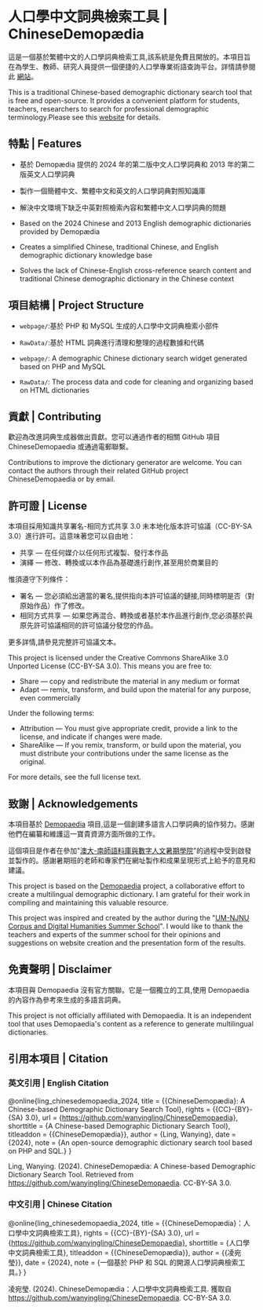 # 人口學中文詞典檢索工具 | ChineseDemopædia

這是一個基於繁體中文的人口學詞典檢索工具,該系統是免費且開放的。本項目旨在為學生、教師、研究人員提供一個便捷的人口學專業術語查詢平台。詳情請參閱此 [網站](https://cndemo.wanyingling.site/)。

This is a traditional Chinese-based demographic dictionary search tool that is free and open-source. It provides a convenient platform for students, teachers, researchers to search for professional demographic terminology.Please see this [website](https://cndemo.wanyingling.site/) for details.

## 特點 | Features

- 基於 Demopædia 提供的 2024 年的第二版中文人口學詞典和 2013 年的第二版英文人口學詞典
- 製作一個簡體中文、繁體中文和英文的人口學詞典對照知識庫
- 解決中文環境下缺乏中英對照檢索內容和繁體中文人口學詞典的問題

- Based on the 2024 Chinese and 2013 English demographic dictionaries provided by Demopædia
- Creates a simplified Chinese, traditional Chinese, and English demographic dictionary knowledge base
- Solves the lack of Chinese-English cross-reference search content and traditional Chinese demographic dictionary in the Chinese context

## 項目結構 | Project Structure

- `webpage/`:基於 PHP 和 MySQL 生成的人口學中文詞典檢索小部件
- `RawData/`:基於 HTML 詞典進行清理和整理的過程數據和代碼

- `webpage/`: A demographic Chinese dictionary search widget generated based on PHP and MySQL
- `RawData/`: The process data and code for cleaning and organizing based on HTML dictionaries

## 貢獻 | Contributing

歡迎為改進詞典生成器做出貢獻。您可以通過作者的相關 GitHub 項目 ChineseDemopaedia 或通過電郵聯繫。

Contributions to improve the dictionary generator are welcome. You can contact the authors through their related GitHub project ChineseDemopaedia or by email.

## 許可證 | License

本項目採用知識共享署名-相同方式共享 3.0 未本地化版本許可協議（CC-BY-SA 3.0）進行許可。這意味著您可以自由地：

- 共享 — 在任何媒介以任何形式複製、發行本作品
- 演繹 — 修改、轉換或以本作品為基礎進行創作,甚至用於商業目的

惟須遵守下列條件：

- 署名 — 您必須給出適當的署名,提供指向本許可協議的鏈接,同時標明是否（對原始作品）作了修改。
- 相同方式共享 — 如果您再混合、轉換或者基於本作品進行創作,您必須基於與原先許可協議相同的許可協議分發您的作品。

更多詳情,請參見完整許可協議文本。

This project is licensed under the Creative Commons ShareAlike 3.0 Unported License (CC-BY-SA 3.0). This means you are free to:

- Share — copy and redistribute the material in any medium or format
- Adapt — remix, transform, and build upon the material for any purpose, even commercially

Under the following terms:

- Attribution — You must give appropriate credit, provide a link to the license, and indicate if changes were made.
- ShareAlike — If you remix, transform, or build upon the material, you must distribute your contributions under the same license as the original.

For more details, see the full license text.

## 致謝 | Acknowledgements

本項目基於 [Demopaedia](http://www.demopaedia.org/) 項目,這是一個創建多語言人口學詞典的協作努力。感謝他們在編纂和維護這一寶貴資源方面所做的工作。

這個項目是作者在參加"[澳大-南師語料庫與數字人文暑期學院](https://fah.um.edu.mo/event/corpus-and-digital-humanities-summer-college-2024/)"的過程中受到啟發並製作的。感謝暑期班的老師和專家們在網址製作和成果呈現形式上給予的意見和建議。

This project is based on the [Demopaedia](http://www.demopaedia.org/) project, a collaborative effort to create a multilingual demographic dictionary. I am grateful for their work in compiling and maintaining this valuable resource.

This project was inspired and created by the author during the "[UM-NJNU Corpus and Digital Humanities Summer School](https://fah.um.edu.mo/event/corpus-and-digital-humanities-summer-college-2024/)". I would like to thank the teachers and experts of the summer school for their opinions and suggestions on website creation and the presentation form of the results.

## 免責聲明 | Disclaimer

本項目與 Demopaedia 沒有官方關聯。它是一個獨立的工具,使用 Demopaedia 的內容作為參考來生成的多語言詞典。

This project is not officially affiliated with Demopaedia. It is an independent tool that uses Demopaedia's content as a reference to generate multilingual dictionaries.

## 引用本項目 | Citation

### 英文引用 | English Citation

@online{ling_chinesedemopaedia_2024,
  title = {{ChineseDemopædia}: A Chinese-based Demographic Dictionary Search Tool},
  rights = {{CC}-{BY}-{SA} 3.0},
  url = {https://github.com/wanyingling/ChineseDemopaedia},
  shorttitle = {A Chinese-based Demographic Dictionary Search Tool},
  titleaddon = {{ChineseDemopædia}},
  author = {Ling, Wanying},
  date = {2024},
  note = {An open-source demographic dictionary search tool based on PHP and SQL.}
}

Ling, Wanying. (2024). ChineseDemopædia: A Chinese-based Demographic Dictionary Search Tool. Retrieved from https://github.com/wanyingling/ChineseDemopaedia. CC-BY-SA 3.0.

### 中文引用 | Chinese Citation

@online{ling_chinesedemopaedia_2024,
  title = {{ChineseDemopædia}：人口學中文詞典檢索工具},
  rights = {{CC}-{BY}-{SA} 3.0},
  url = {https://github.com/wanyingling/ChineseDemopaedia},
  shorttitle = {人口學中文詞典檢索工具},
  titleaddon = {{ChineseDemopædia}},
  author = {{凌宛瑩}},
  date = {2024},
  note = {一個基於 PHP 和 SQL 的開源人口學詞典檢索工具。}
}

凌宛瑩. (2024). ChineseDemopædia：人口學中文詞典檢索工具. 獲取自 https://github.com/wanyingling/ChineseDemopaedia. CC-BY-SA 3.0.





